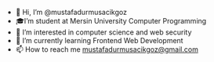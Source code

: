 - 👋 Hi, I’m @mustafadurmusacikgoz 
-  🎓I’m student at Mersin University Computer Programming
- 👀 I’m interested in computer science and web security
- 🌱 I’m currently learning Frontend Web Development
- 📫 How to reach me mustafadurmusacikgoz@gmail.com
